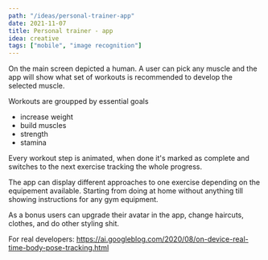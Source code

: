 ```yaml
---
path: "/ideas/personal-trainer-app"
date: 2021-11-07
title: Personal trainer - app
idea: creative
tags: ["mobile", "image recognition"]
---
```


On the main screen depicted a human. A user can pick any muscle and the app will show what set of workouts is recommended to develop the selected muscle.

Workouts are groupped by essential goals

- increase weight
- build muscles
- strength
- stamina

Every workout step is animated, when done it's marked as complete and switches to the next exercise tracking the whole progress.

The app can display different approaches to one exercise depending on the equipement available. Starting from doing at home without anything till showing instructions for any gym equipment.

As a bonus users can upgrade their avatar in the app, change haircuts, clothes, and do other styling shit.

For real developers: https://ai.googleblog.com/2020/08/on-device-real-time-body-pose-tracking.html